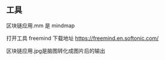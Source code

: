 
## 工具

区块链应用.mm 是 mindmap 

打开工具 freemind 下载地址 https://freemind.en.softonic.com/

区块链应用.jpg是脑图转化成图片后的输出
